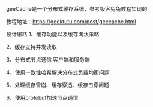 geeCache是一个分布式缓存系统，参考极客兔兔教程实现的

教程地址：https://geektutu.com/post/geecache.html

设计思路
1、缓存功能以及缓存淘汰策略

2、缓存支持并发读取

3、分布式节点通信 客户端和服务端

4、使用一致性哈希解决分布式负载均衡问题

5、处理缓存雪崩、缓存穿透、缓存击穿问题

6、使用protobuf加速节点通信